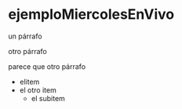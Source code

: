 # ejemploMiercolesEnVivo

un párrafo

otro párrafo

parece que otro párrafo

* elitem
* el otro item
  * el subitem
